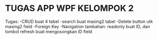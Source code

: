 # TUGAS APP WPF KELOMPOK 2

Tugas:
-CRUD buat 4 tabel
-search buat masing2 tabel
-Delete button utk masing2 field
-Foreign Key
-Navigation
tambahan: readonly buat ID, dan tombol refresh buat mengosongkan ID field
